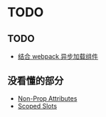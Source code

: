 # TODO

## TODO
* [结合 webpack 异步加载组件](https://vuejs.org/v2/guide/components-dynamic-async.html#Async-Components)

## 没看懂的部分
* [Non-Prop Attributes](https://vuejs.org/v2/guide/components-props.html#Non-Prop-Attributes)
* [Scoped Slots](https://vuejs.org/v2/guide/components-slots.html#Scoped-Slots)
